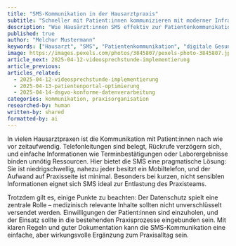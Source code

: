 ```yaml
---
title: "SMS-Kommunikation in der Hausarztpraxis"
subtitle: "Schneller mit Patient:innen kommunizieren mit moderner Infrastruktur"
description: "Wie Hausärzt:innen SMS effektiv zur Patientenkommunikation nutzen können – Chancen, Grenzen und praktische Tipps."
published: true
author: "Melchor Mustermann"
keywords: ["Hausarzt", "SMS", "Patientenkommunikation", "digitale Gesundheit", "Praxisorganisation"]
image: https://images.pexels.com/photos/3845807/pexels-photo-3845807.jpeg
article_next: 2025-04-12-videosprechstunde-implementierung
article_previous: 
articles_related:
  - 2025-04-12-videosprechstunde-implementierung
  - 2025-04-13-patientenportal-optimierung
  - 2025-04-14-dsgvo-konforme-datenverarbeitung
categories: kommunikation, praxisorganisation
researched-by: human
written-by: shared
formatted-by: ai
---
```


In vielen Hausarztpraxen ist die Kommunikation mit Patient:innen nach wie vor zeitaufwendig. Telefonleitungen sind belegt, Rückrufe verzögern sich, und einfache Informationen wie Terminbestätigungen oder Laborergebnisse binden unnötig Ressourcen. Hier bietet die SMS eine pragmatische Lösung: Sie ist niedrigschwellig, nahezu jeder besitzt ein Mobiltelefon, und der Aufwand auf Praxisseite ist minimal. Besonders bei kurzen, nicht sensiblen Informationen eignet sich SMS ideal zur Entlastung des Praxisteams.

Trotzdem gilt es, einige Punkte zu beachten: Der Datenschutz spielt eine zentrale Rolle – medizinisch relevante Inhalte sollten nicht unverschlüsselt versendet werden. Einwilligungen der Patient:innen sind einzuholen, und der Einsatz sollte in die bestehenden Praxisprozesse eingebunden sein. Mit klaren Regeln und guter Dokumentation kann die SMS-Kommunikation eine einfache, aber wirkungsvolle Ergänzung zum Praxisalltag sein.
